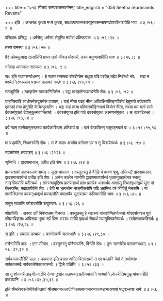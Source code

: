 +++
title = "०५६ सीतया रामपराक्रमवर्णनम्"
title_english = "056 Seetha reprimands Ravana"

+++
इति । अन्तरतः कृत्वा मध्ये कृत्वा, साक्षात्पापात्मकपरपुरुषसम्भाषणदोषपरिहारायेति भावः  ॥  ३।५६।१ ॥   

  

परिज्ञातः प्रसिद्धः । धर्मसेतुः धर्मस्य सेतुरिव मर्यादा प्रतिष्ठापकः  ॥  ३।५६।२४ ॥   

  

तस्य रामस्य  ॥  ३।५६।५७ ॥   

  

वैरं क्रोधमुत्पाद्य तत्सन्निधिं प्राप्तः ततो जीवन्न मोक्ष्यसे, तस्य मनुष्यत्वादिति भावः  ॥  ३।५६।८ ॥   

  

तदेवाह अन्तकरः नाशकरः  ॥  ३।५६।९ ॥   

  

रक्षः इति रावणसम्बोधनम् । हे रावण रामस्त्वां रोषदीप्तेन चक्षुषा यदि पश्येत् तदैव निर्दग्धो भवेः । तदा न पश्येदनिर्दग्धस्सन् पराभवं पलायनं गच्छेः  ॥  ३।५६।१०,११  ॥   

गतायुरिति । त्वत्कृतेन त्वन्नाशनिमित्तेन । यद्वा त्वत्कृतेनापराधेनेति शेषः  ॥  ३।५६।१२ ॥   

  

याहमित्यादि सार्धश्लोकद्वयमेकं वाक्यम् । याहं नीता यदहं नीता अविवक्षितलिङ्गविशेषं हेतुमात्रे पर्यवसायि एतत्पदं तया हेतुनेति केचित्पूरयन्ति । यद्वा याहं त्वया पतिपार्श्वाद्विनाभावं वियोगं नीता, तस्या मम भर्ता रामो दैवतसंयुक्तो दैवानुकूल्यवानित्यर्थः । देवरसंयुक्त इति पाठे देवरसंयुक्तः लक्ष्मणसंयुक्तः । सः खरादिहन्ता  ॥  ३।५६।१३,१४ ॥   

  

दर्पं मदम् उत्सेकमुल्लङ्घ्य कार्यकारित्वम् अतिशयं वा । बलं देहशक्तिम् चतुरङ्गबलं वा  ॥  ३।५६।१५,१६ ॥   

  

मां प्रधृष्येति, स्थितस्येति शेषः । स ते कालः अयमेव वर्तमान एव न तु चिरायेत्यर्थः  ॥  ३।५६।१७ ॥   

  

उपक्रोशम् अपवादम्  ॥  ३।५६।२१२३ ॥   

  

श्रृण्विति । द्वादशमासान्, प्रतीक्ष इति शेषः  ॥  ३।५६।२४ ॥   

  

प्रातराशार्थं प्रातःकालाशनार्थम् । सूदाः पाचकाः । वस्तुतस्तु हे वैदेहि मे वाक्यं श्रृणु, तत्किम्? द्वादशमासान् द्वादशमासपर्यन्तं प्रतीक्ष इति शेषः । अनेन कालेन नाभ्येषि द्वादशमासपर्यन्तं भृत्यानुग्रहार्थमत्र स्थातुं नाङ्गीकरोषि यदीत्यर्थः । ततस्त्वामुद्दिश्य प्रातराशार्थं प्रातः प्रातरेव आशार्थम् आशासु स्थितगृध्राद्यर्थं सूदा मां छेत्स्यन्ति, मदाज्ञायैवेति शेषः । देवि मां भृत्यत्वेन नाङ्गीकरोषि यदि अहमितः परं जीवितुं नेच्छामि । मां शस्त्रैश्छित्त्वा काकगृध्राद्यर्थं प्रयच्छतेति ममाज्ञयैव सूदास्तथा करिष्यन्तीति भावः  ॥  ३।५६।२५ ॥   

  

शत्रून् रावयति क्रोशयतीति शत्रुरावणः  ॥  ३।५६।२६ ॥   

  

शीघ्रमिति । अस्याः दर्पं निवेष्यध्वम् विनयत । वस्तुतस्तु हे राक्षस्यः मांसशोणितभोजनाः घोरदर्शनाश्च यूयं शीघ्रमविकृताः अविरूपा भूत्वा दर्पं विना अस्याः समीपे इष्यध्वं सेवार्थं स्थातुमिच्छतेत्यर्थः । छादेशाभावादिरार्षः  ॥  ३।५६।२७,२८ ॥   

  

स इति । प्रचाल्य उत्थाय । चरणोत्कर्षैः चरणधातैः  ॥  ३।५६।२९,३० ॥   

  

तत्रैनामिति पाठः । एनां सीताम् । वस्तुतस्तु घोरैस्तर्जनैः, विनेति शेषः । पुनः सान्त्वैरेव वशमानयध्वम्  ॥  ३।५६।३१,३२ ॥   

  

सर्वकामफलैरिति पाठः । काम्यन्त इति कामाः अभिलषितपदार्थाः त एव फलानि येषां ते तथोक्ताः । सर्वकालमदैः सर्वकालेष्वेकाकारमदैः । द्विजैः पक्षिभिः  ॥  ३।५६।३३ ॥   

  

सा तु शोकपरीताङ्गीत्यादीनि देव्याः दुःखेन प्रलापवत् प्रतीयमानानि वाक्यानि लोकरीतिमनुसृत्योक्तानीति द्रष्टव्यानि  ॥  ३।५६।३४,३५,३६ ॥   

  

इति श्रीमहेश्वरतीर्थविरचितायां श्रीरामायणतत्त्वदीपिकाख्यायामारण्यकाण्डव्याख्यायां षट्पञ्चाशः सर्गः  ॥  ३।५६ ॥   

  

